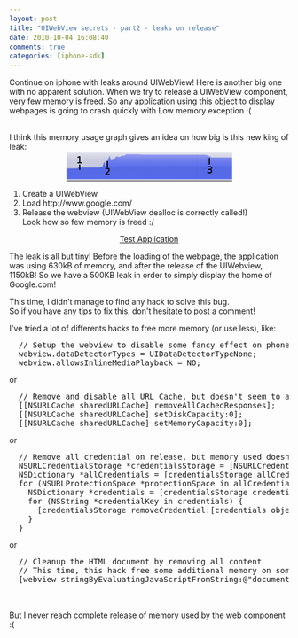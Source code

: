 ```yaml
---
layout: post
title: "UIWebView secrets - part2 - leaks on release"
date: 2010-10-04 16:08:40
comments: true
categories: [iphone-sdk]
---
```

<p>Continue on iphone with leaks around UIWebView! Here is another big one with
no apparent solution. When we try to release a UIWebView component, very few
memory is freed. So any application using this object to display webpages is
going to crash quickly with Low memory exception :(</p>
<br />
I think this memory usage graph gives an idea on how big is this new king of
leak: <img src="/public/iphone-sdk/profile-uiwebview-leak-onrelease.png" alt="memory usage" style="margin: 0 auto; display: block;" title="memory usage" />
<ol>
<li>Create a UIWebView</li>
<li>Load http://www.google.com/</li>
<li>Release the webview (UIWebView dealloc is correctly called!)<br />
Look how so few memory is freed :/</li>
</ol>
<p style="text-align: center"><a href="/public/iphone-sdk/UIWebViewLeaks2.zip">Test Application</a></p>
<p>The leak is all but tiny! Before the loading of the webpage, the application
was using 630kB of memory, and after the release of the UIWebview, 1150kB! So
we have a 500KB leak in order to simply display the home of Google.com!</p>
<p>This time, I didn't manage to find any hack to solve this bug.<br />
So if you have any tips to fix this, don't hesitate to post a comment!</p>
I've tried a lot of differents hacks to free more memory (or use less), like:
<pre>
  // Setup the webview to disable some fancy effect on phone number, but doesn't change anything on memory released ...
  webview.dataDetectorTypes = UIDataDetectorTypeNone;
  webview.allowsInlineMediaPlayback = NO;
</pre>
or
<pre>
  // Remove and disable all URL Cache, but doesn't seem to affect the memory
  [[NSURLCache sharedURLCache] removeAllCachedResponses];
  [[NSURLCache sharedURLCache] setDiskCapacity:0];
  [[NSURLCache sharedURLCache] setMemoryCapacity:0];
</pre>
or
<pre>
  // Remove all credential on release, but memory used doesn't move!
  NSURLCredentialStorage *credentialsStorage = [NSURLCredentialStorage sharedCredentialStorage];
  NSDictionary *allCredentials = [credentialsStorage allCredentials];
  for (NSURLProtectionSpace *protectionSpace in allCredentials) {
    NSDictionary *credentials = [credentialsStorage credentialsForProtectionSpace:protectionSpace];
    for (NSString *credentialKey in credentials) {
      [credentialsStorage removeCredential:[credentials objectForKey:credentialKey] forProtectionSpace:protectionSpace];
    }
  }
</pre>
or
<pre>
  // Cleanup the HTML document by removing all content
  // This time, this hack free some additional memory on some websites, mainly big ones with a lot of content
  [webview stringByEvaluatingJavaScriptFromString:@&quot;document.body.innerHTML='';&quot;];
</pre>
<br />
<br />
But I never reach complete release of memory used by the web component :(